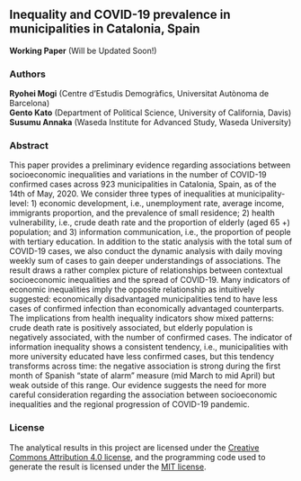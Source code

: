 ## Inequality and COVID-19 prevalence in municipalities in Catalonia, Spain

**Working Paper** (Will be Updated Soon!)

### Authors

**Ryohei Mogi** (Centre d’Estudis Demogràfics, Universitat Autònoma de Barcelona) <br>
**Gento Kato** (Department of Political Science, University of California, Davis)
<br> 
**Susumu Annaka** (Waseda Institute for Advanced Study, Waseda University)

### Abstract

This paper provides a preliminary evidence regarding associations between socioeconomic inequalities and variations in the number of COVID-19 confirmed cases across 923 municipalities in Catalonia, Spain, as of the 14th of May, 2020. We consider three types of inequalities at municipality-level: 1) economic development, i.e., unemployment rate, average income, immigrants proportion, and the prevalence of small residence; 2) health vulnerability, i.e., crude death rate and the proportion of elderly (aged 65 +) population; and 3) information communication, i.e., the proportion of people with tertiary education. In addition to the static analysis with the total sum of COVID-19 cases, we also conduct the dynamic analysis with daily moving weekly sum of cases to gain deeper understandings of associations. The result draws a rather complex picture of relationships between contextual socioeconomic inequalities and the spread of COVID-19. Many indicators of economic inequalities imply the opposite relationship as intuitively suggested: economically disadvantaged municipalities tend to have less cases of confirmed infection than economically advantaged counterparts. The implications from health inequality indicators show mixed patterns: crude death rate is positively associated, but elderly population is negatively associated, with the number of confirmed cases. The indicator of information inequality shows a consistent tendency, i.e., municipalities with more university educated have less confirmed cases, but this tendency transforms across time: the negative association is strong during the first month of Spanish “state of alarm” measure (mid March to mid April) but weak outside of this range. Our evidence suggests the need for more careful consideration regarding the association between socioeconomic inequalities and the regional progression of COVID-19 pandemic.

### License

The analytical results in this project are licensed under the [Creative Commons Attribution 4.0 license](https://choosealicense.com/licenses/cc-by-4.0/), and the programming code used to generate the result is licensed under the [MIT license](https://choosealicense.com/licenses/mit/).

